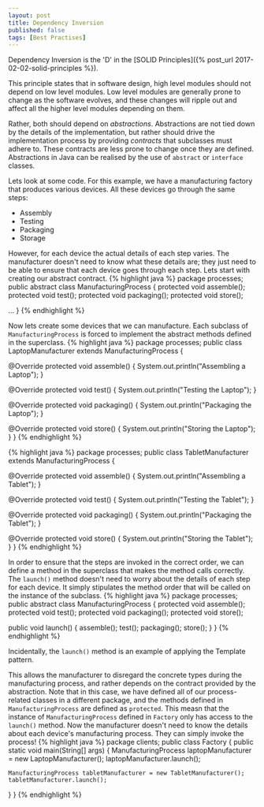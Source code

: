 ```yaml
---
layout: post
title: Dependency Inversion
published: false
tags: [Best Practises]
---
```


Dependency Inversion is the 'D' in the [SOLID Principles]({% post_url 2017-02-02-solid-principles %}).

This principle states that in software design, high level modules should not depend on low level modules. Low level modules are generally prone to change as the software evolves, and these changes will ripple out and affect all the higher level modules depending on them.

Rather, both should depend on *abstractions*. Abstractions are not tied down by the details of the implementation, but rather should drive the implementation process by providing *contracts* that subclasses must adhere to. These contracts are less prone to change once they are defined. Abstractions in Java can be realised by the use of `abstract` or `interface` classes.

Lets look at some code. For this example, we have a manufacturing factory that produces various devices. All these devices go through the same steps:

- Assembly
- Testing
- Packaging
- Storage

However, for each device the actual details of each step varies. The manufacturer doesn't need to know what these details are; they just need to be able to ensure that each device goes through each step. Lets start with creating our abstract contract.
{% highlight java %}
package processes;
public abstract class ManufacturingProcess {
  protected void assemble();
  protected void test();
  protected void packaging();
  protected void store();

  ...
}
{% endhighlight %}

Now lets create some devices that we can manufacture. Each subclass of `ManufacturingProcess` is forced to implement the abstract methods defined in the superclass.
{% highlight java %}
package processes;
public class LaptopManufacturer extends ManufacturingProcess {

  @Override
  protected void assemble() {
    System.out.println("Assembling a Laptop");
  }

  @Override
  protected void test() {
    System.out.println("Testing the Laptop");
  }

  @Override
  protected void packaging() {
    System.out.println("Packaging the Laptop");
  }

  @Override
  protected void store() {
    System.out.println("Storing the Laptop");
  }
}
{% endhighlight %}

{% highlight java %}
package processes;
public class TabletManufacturer extends ManufacturingProcess {

  @Override
  protected void assemble() {
    System.out.println("Assembling a Tablet");
  }

  @Override
  protected void test() {
    System.out.println("Testing the Tablet");
  }

  @Override
  protected void packaging() {
    System.out.println("Packaging the Tablet");
  }

  @Override
  protected void store() {
    System.out.println("Storing the Tablet");
  }
}
{% endhighlight %}

In order to ensure that the steps are invoked in the correct order, we can define a method in the superclass that makes the method calls correctly. The `launch()` method doesn't need to worry about the details of each step for each device. It simply stipulates the method order that will be called on the instance of the subclass.
{% highlight java %}
package processes;
public abstract class ManufacturingProcess {
  protected void assemble();
  protected void test();
  protected void packaging();
  protected void store();

  public void launch() {
    assemble();
    test();
    packaging();
    store();
  }
}
{% endhighlight %}

Incidentally, the `launch()` method is an example of applying the Template pattern.

This allows the manufacturer to disregard the concrete types during the manufacturing process, and rather depends on the contract provided by the abstraction. Note that in this case, we have defined all of our process-related classes in a different package, and the methods defined in `ManufacturingProcess` are defined as `protected`. This measn that the instance of `ManufacturingProcess` defined in `Factory` only has access to the `launch()` method. Now the manufacturer doesn't need to know the details about each device's manufacturing process. They can simply invoke the process!
{% highlight java %}
package clients;
public class Factory {
  public static void main(String[] args) {
    ManufacturingProcess laptopManufacturer = new LaptopManufacturer();
    laptopManufacturer.launch();

    ManufacturingProcess tabletManufacturer = new TabletManufacturer();
    tabletManufacturer.launch();
  }
}
{% endhighlight %}

